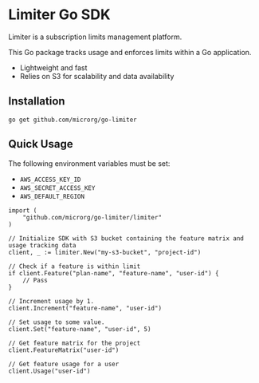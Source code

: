 # Limiter Go SDK

Limiter is a subscription limits management platform.

This Go package tracks usage and enforces limits within a Go application.

- Lightweight and fast
- Relies on S3 for scalability and data availability


## Installation

```
go get github.com/microrg/go-limiter
```

## Quick Usage

The following environment variables must be set:

- `AWS_ACCESS_KEY_ID`
- `AWS_SECRET_ACCESS_KEY`
- `AWS_DEFAULT_REGION`

```golang
import (
    "github.com/microrg/go-limiter/limiter"
)

// Initialize SDK with S3 bucket containing the feature matrix and usage tracking data
client, _ := limiter.New("my-s3-bucket", "project-id")

// Check if a feature is within limit
if client.Feature("plan-name", "feature-name", "user-id") {
    // Pass
}

// Increment usage by 1.
client.Increment("feature-name", "user-id")

// Set usage to some value.
client.Set("feature-name", "user-id", 5)

// Get feature matrix for the project
client.FeatureMatrix("user-id")

// Get feature usage for a user
client.Usage("user-id")
```